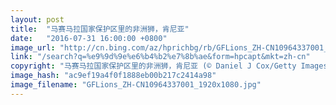 ```yaml
---
layout: post
title:  "马赛马拉国家保护区里的非洲狮，肯尼亚"
date:   "2016-07-31 16:00:00 +0800"
image_url: "http://cn.bing.com/az/hprichbg/rb/GFLions_ZH-CN10964337001_1920x1080.jpg"
link: "/search?q=%e9%9d%9e%e6%b4%b2%e7%8b%ae&form=hpcapt&mkt=zh-cn"
copyright: "马赛马拉国家保护区里的非洲狮，肯尼亚 (© Daniel J Cox/Getty Images)"
image_hash: "ac9ef19a4f0f1888eb00b217c2414a98"
image_filename: "GFLions_ZH-CN10964337001_1920x1080.jpg"
---
```

